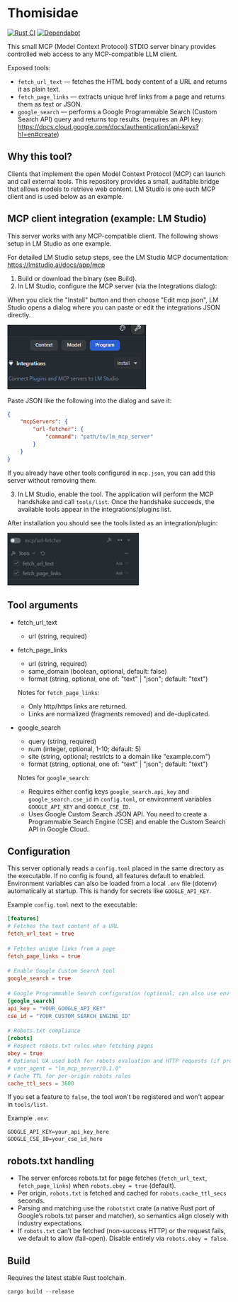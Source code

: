 # Thomisidae

[![Rust CI](https://github.com/u8array/thomisidae/actions/workflows/rust.yml/badge.svg?branch=master)](https://github.com/u8array/thomisidae/actions/workflows/rust.yml)
[![Dependabot](https://img.shields.io/badge/dependabot-enabled-brightgreen?logo=dependabot)](https://github.com/u8array/thomisidae/security/dependabot)


This small MCP (Model Context Protocol) STDIO server binary provides controlled web access to any MCP-compatible LLM client.

Exposed tools:

- `fetch_url_text` — fetches the HTML body content of a URL and returns it as plain text.
- `fetch_page_links` — extracts unique href links from a page and returns them as text or JSON.
- `google_search` — performs a Google Programmable Search (Custom Search API) query and returns top results. (requires an API key: https://docs.cloud.google.com/docs/authentication/api-keys?hl=en#create)

## Why this tool?

Clients that implement the open Model Context Protocol (MCP) can launch and call external tools. This repository provides a small, auditable bridge that allows models to retrieve web content. LM Studio is one such MCP client and is used below as an example.

## MCP client integration (example: LM Studio)

This server works with any MCP-compatible client. The following shows setup in LM Studio as one example.

For detailed LM Studio setup steps, see the LM Studio MCP documentation: https://lmstudio.ai/docs/app/mcp

1. Build or download the binary (see Build).
2. In LM Studio, configure the MCP server (via the Integrations dialog):

When you click the "Install" button and then choose "Edit mcp.json", LM Studio opens a dialog where you can paste or edit the integrations JSON directly.

![LM Studio: Integration dialog](docs/install.png)

Paste JSON like the following into the dialog and save it:

```json
{
    "mcpServers": {
        "url-fetcher": {
            "command": "path/to/lm_mcp_server"
        }
    }
}
```

If you already have other tools configured in `mcp.json`, you can add this server without removing them.


3. In LM Studio, enable the tool. The application will perform the MCP handshake and call `tools/list`. Once the handshake succeeds, the available tools appear in the integrations/plugins list.

After installation you should see the tools listed as an integration/plugin:

![LM Studio: installed and initialized](docs/installed.png)

## Tool arguments

- fetch_url_text
    - url (string, required)

- fetch_page_links
    - url (string, required)
    - same_domain (boolean, optional, default: false)
    - format (string, optional, one of: "text" | "json"; default: "text")

    Notes for `fetch_page_links`:
    - Only http/https links are returned.
    - Links are normalized (fragments removed) and de-duplicated.

- google_search
    - query (string, required)
    - num (integer, optional, 1-10; default: 5)
    - site (string, optional; restricts to a domain like "example.com")
    - format (string, optional, one of: "text" | "json"; default: "text")
 
  Notes for `google_search`:
    - Requires either config keys `google_search.api_key` and `google_search.cse_id` in `config.toml`, or environment variables `GOOGLE_API_KEY` and `GOOGLE_CSE_ID`.
    - Uses Google Custom Search JSON API. You need to create a Programmable Search Engine (CSE) and enable the Custom Search API in Google Cloud.
  

## Configuration

This server optionally reads a `config.toml` placed in the same directory as the executable. If no config is found, all features default to enabled.
Environment variables can also be loaded from a local `.env` file (dotenv) automatically at startup. This is handy for secrets like `GOOGLE_API_KEY`.

Example `config.toml` next to the executable:

```toml
[features]
# Fetches the text content of a URL
fetch_url_text = true

# Fetches unique links from a page
fetch_page_links = true

# Enable Google Custom Search tool
google_search = true

# Google Programmable Search configuration (optional; can also use env vars)
[google_search]
api_key = "YOUR_GOOGLE_API_KEY"
cse_id = "YOUR_CUSTOM_SEARCH_ENGINE_ID"

# Robots.txt compliance
[robots]
# Respect robots.txt rules when fetching pages
obey = true
# Optional UA used both for robots evaluation and HTTP requests (if provided)
# user_agent = "lm_mcp_server/0.1.0"
# Cache TTL for per-origin robots rules
cache_ttl_secs = 3600
```

If you set a feature to `false`, the tool won't be registered and won't appear in `tools/list`.


Example `.env`:

```
GOOGLE_API_KEY=your_api_key_here
GOOGLE_CSE_ID=your_cse_id_here
```

## robots.txt handling

- The server enforces robots.txt for page fetches (`fetch_url_text`, `fetch_page_links`) when `robots.obey = true` (default).
- Per origin, `robots.txt` is fetched and cached for `robots.cache_ttl_secs` seconds.
- Parsing and matching use the `robotstxt` crate (a native Rust port of Google’s robots.txt parser and matcher), so semantics align closely with industry expectations.
- If `robots.txt` can’t be fetched (non-success HTTP) or the request fails, we default to allow (fail-open). Disable entirely via `robots.obey = false`.

## Build

Requires the latest stable Rust toolchain.

```powershell
cargo build --release
```

